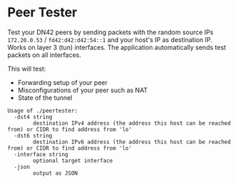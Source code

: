 # Peer Tester
Test your DN42 peers by sending packets with the random source IPs ``172.20.0.53`` / ``fd42:d42:d42:54::1`` and your host's IP as destination IP.
Works on layer 3 (tun) interfaces. The application automatically sends test packets on all interfaces.

This will test:
- Forwarding setup of your peer
- Misconfigurations of your peer such as NAT
- State of the tunnel

````
Usage of ./peertester:
  -dst4 string
    	destination IPv4 address (the address this host can be reached from) or CIDR to find address from 'lo'
  -dst6 string
    	destination IPv6 address (the address this host can be reached from) or CIDR to find address from 'lo'
  -interface string
    	optional target interface
  -json
    	output as JSON
````